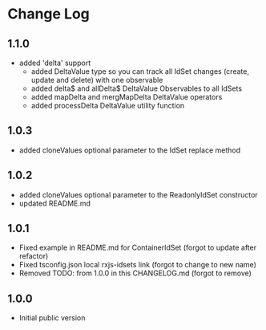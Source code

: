 # Change Log

## 1.1.0
- added 'delta' support
  - added DeltaValue type so you can track all IdSet changes (create, update and delete) with one observable
  - added delta$ and allDelta$ DeltaValue Observables to all IdSets
  - added mapDelta and mergMapDelta DeltaValue operators
  - added processDelta DeltaValue utility function

## 1.0.3
- added cloneValues optional parameter to the IdSet replace method

## 1.0.2
- added cloneValues optional parameter to the ReadonlyIdSet constructor
- updated README.md

## 1.0.1
- Fixed example in README.md for ContainerIdSet (forgot to update after refactor)
- Fixed tsconfig.json local rxjs-idsets link (forgot to change to new name)
- Removed TODO: from 1.0.0 in this CHANGELOG.md (forgot to remove)

## 1.0.0
- Initial public version
